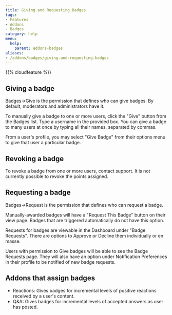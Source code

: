 ```yaml
---
title: Giving and Requesting Badges
tags:
- Features
- Addons
- Badges
category: help
menu:
  help:
    parent: addons-badges
aliases:
- /addons/badges/giving-and-requesting-badges
---
```

{{% cloudfeature %}}

## Giving a badge

Badges->Give is the permission that defines who can give badges. By default, moderators and administrators have it.

To manually give a badge to one or more users, click the "Give" button from the Badges list. Type a username in the provided box. You can give a badge to many users at once by typing all their names, separated by commas.

From a user's profile, you may select "Give Badge" from their options menu to give that user a particular badge.

## Revoking a badge

To revoke a badge from one or more users, contact support. It is not currently possible to revoke the points assigned.

## Requesting a badge

Badges->Request is the permission that defines who can request a badge.

Manually-awarded badges will have a "Request This Badge" button on their view page. Badges that are triggered automatically do not have this option.

Requests for badges are viewable in the Dashboard under "Badge Requests". There are options to Approve or Decline them individually or en masse.

Users with permission to Give badges will be able to see the Badge Requests page. They will also have an option under Notification Preferences in their profile to be notified of new badge requests.

## Addons that assign badges

* Reactions: Gives badges for incremental levels of positive reactions received by a user's content.
* Q&A: Gives badges for incremental levels of accepted answers as user has posted.

